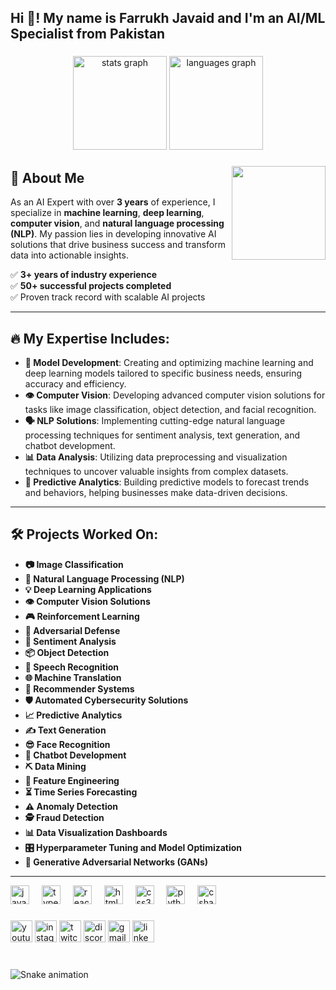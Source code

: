<h2 align="left">Hi 👋! My name is Farrukh Javaid and I'm an AI/ML Specialist from Pakistan</h2>

###

<div align="center">
  <img src="https://github-readme-stats.vercel.app/api?username=maurodesouza&hide_title=false&hide_rank=false&show_icons=true&include_all_commits=true&count_private=true&disable_animations=false&theme=dracula&locale=en&hide_border=false" height="150" alt="stats graph"  />
  <img src="https://github-readme-stats.vercel.app/api/top-langs?username=maurodesouza&locale=en&hide_title=false&layout=compact&card_width=320&langs_count=5&theme=dracula&hide_border=false" height="150" alt="languages graph"  />
</div>

###

<img align="right" height="150" src="https://i.imgflip.com/65efzo.gif"  />

###

## 🚀 About Me

As an AI Expert with over **3 years** of experience, I specialize in **machine learning**, **deep learning**, **computer vision**, and **natural language processing (NLP)**. My passion lies in developing innovative AI solutions that drive business success and transform data into actionable insights. 

✅ **3+ years of industry experience**  
✅ **50+ successful projects completed**  
✅ Proven track record with scalable AI projects

---

## 🔥 My Expertise Includes:
- **🧠 Model Development**: Creating and optimizing machine learning and deep learning models tailored to specific business needs, ensuring accuracy and efficiency.
- **👁️ Computer Vision**: Developing advanced computer vision solutions for tasks like image classification, object detection, and facial recognition.
- **🗣️ NLP Solutions**: Implementing cutting-edge natural language processing techniques for sentiment analysis, text generation, and chatbot development.
- **📊 Data Analysis**: Utilizing data preprocessing and visualization techniques to uncover valuable insights from complex datasets.
- **🔮 Predictive Analytics**: Building predictive models to forecast trends and behaviors, helping businesses make data-driven decisions.

---

## 🛠️ Projects Worked On:
- **📷 Image Classification**
- **📝 Natural Language Processing (NLP)**
- **💡 Deep Learning Applications**
- **👁️ Computer Vision Solutions**
- **🎮 Reinforcement Learning**
- **🔐 Adversarial Defense**
- **💬 Sentiment Analysis**
- **📦 Object Detection**
- **🎤 Speech Recognition**
- **🌐 Machine Translation**
- **🎯 Recommender Systems**
- **🛡️ Automated Cybersecurity Solutions**
- **📈 Predictive Analytics**
- **✍️ Text Generation**
- **😎 Face Recognition**
- **💬 Chatbot Development**
- **⛏️ Data Mining**
- **🔧 Feature Engineering**
- **⏳ Time Series Forecasting**
- **⚠️ Anomaly Detection**
- **🕵️ Fraud Detection**
- **📊 Data Visualization Dashboards**
- **🎛️ Hyperparameter Tuning and Model Optimization**
- **🎨 Generative Adversarial Networks (GANs)**

---

<div align="left">
  <img src="https://cdn.jsdelivr.net/gh/devicons/devicon/icons/javascript/javascript-original.svg" height="30" alt="javascript logo"  />
  <img width="12" />
  <img src="https://cdn.jsdelivr.net/gh/devicons/devicon/icons/typescript/typescript-original.svg" height="30" alt="typescript logo"  />
  <img width="12" />
  <img src="https://cdn.jsdelivr.net/gh/devicons/devicon/icons/react/react-original.svg" height="30" alt="react logo"  />
  <img width="12" />
  <img src="https://cdn.jsdelivr.net/gh/devicons/devicon/icons/html5/html5-original.svg" height="30" alt="html5 logo"  />
  <img width="12" />
  <img src="https://cdn.jsdelivr.net/gh/devicons/devicon/icons/css3/css3-original.svg" height="30" alt="css3 logo"  />
  <img width="12" />
  <img src="https://cdn.jsdelivr.net/gh/devicons/devicon/icons/python/python-original.svg" height="30" alt="python logo"  />
  <img width="12" />
  <img src="https://cdn.jsdelivr.net/gh/devicons/devicon/icons/csharp/csharp-original.svg" height="30" alt="csharp logo"  />
</div>

###

<div align="left">
  <img src="https://img.shields.io/static/v1?message=Youtube&logo=youtube&label=&color=FF0000&logoColor=white&labelColor=&style=for-the-badge" height="35" alt="youtube logo"  />
  <img src="https://img.shields.io/static/v1?message=Instagram&logo=instagram&label=&color=E4405F&logoColor=white&labelColor=&style=for-the-badge" height="35" alt="instagram logo"  />
  <img src="https://img.shields.io/static/v1?message=Twitch&logo=twitch&label=&color=9146FF&logoColor=white&labelColor=&style=for-the-badge" height="35" alt="twitch logo"  />
  <img src="https://img.shields.io/static/v1?message=Discord&logo=discord&label=&color=7289DA&logoColor=white&labelColor=&style=for-the-badge" height="35" alt="discord logo"  />
  <img src="https://img.shields.io/static/v1?message=Gmail&logo=gmail&label=&color=D14836&logoColor=white&labelColor=&style=for-the-badge" height="35" alt="gmail logo"  />
  <img src="https://img.shields.io/static/v1?message=LinkedIn&logo=linkedin&label=&color=0077B5&logoColor=white&labelColor=&style=for-the-badge" height="35" alt="linkedin logo"  />
</div>

### 

<br clear="both">

<img src="https://raw.githubusercontent.com/maurodesouza/maurodesouza/output/snake.svg" alt="Snake animation" />
